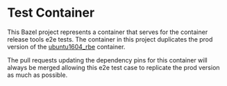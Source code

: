 # Test Container

This Bazel project represents a container that serves for the container release
tools e2e tests.
The container in this project duplicates the prod version of the
[ubuntu1604_rbe](https://github.com/GoogleCloudPlatform/container-definitions/tree/master/ubuntu1604_rbe)
container.

The pull requests updating the dependency pins for this container will always
be merged allowing this e2e test case to replicate the prod version as much as
possible.
